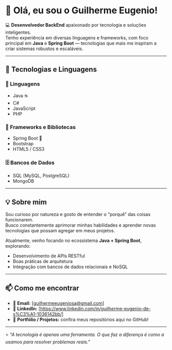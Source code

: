 # 👋 Olá, eu sou o Guilherme Eugenio!

💻 **Desenvolvedor BackEnd** apaixonado por tecnologia e soluções inteligentes.  
Tenho experiência em diversas linguagens e frameworks, com foco principal em **Java** e **Spring Boot** — tecnologias que mais me inspiram a criar sistemas robustos e escaláveis.

---

## 🚀 Tecnologias e Linguagens

### 🧠 Linguagens
- Java ☕ 
- C#
- JavaScript
- PHP

### 🧩 Frameworks e Bibliotecas
- Spring Boot 🌿 
- Bootstrap
- HTML5 / CSS3

### 🗄️ Bancos de Dados
- SQL (MySQL, PostgreSQL)
- MongoDB

---

## 💡 Sobre mim
Sou curioso por natureza e gosto de entender o “porquê” das coisas funcionarem.  
Busco constantemente aprimorar minhas habilidades e aprender novas tecnologias que possam agregar em meus projetos.

Atualmente, venho focando no ecossistema **Java + Spring Boot**, explorando:
- Desenvolvimento de APIs RESTful
- Boas práticas de arquitetura
- Integração com bancos de dados relacionais e NoSQL

---

## 📫 Como me encontrar
- 📧 **Email:** [guilhermeeugeniosa@gmail.com]  
- 💼 **LinkedIn:** [https://www.linkedin.com/in/guilherme-eugenio-de-s%C3%A1-1036142bb/]  
- 🧰 **Portfólio / Projetos:** confira meus repositórios aqui no GitHub!  

---

⭐ *"A tecnologia é apenas uma ferramenta. O que faz a diferença é como a usamos para resolver problemas reais."*
